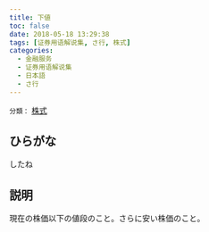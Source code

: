 ```yaml
---
title: 下値
toc: false
date: 2018-05-18 13:29:38
tags: [证券用语解说集, さ行, 株式]
categories:
  - 金融服务
  - 证券用语解说集
  - 日本語
  - さ行
---
```


`分類：` [株式](/tags/株式/)

## ひらがな

したね

## 説明

現在の株価以下の値段のこと。さらに安い株価のこと。
